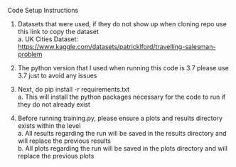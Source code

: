 Code Setup Instructions

1. Datasets that were used, if they do not show up when cloning repo use this link to copy the dataset  
   a. UK Cities Dataset: https://www.kaggle.com/datasets/patricklford/travelling-salesman-problem

2. The python version that I used when running this code is 3.7 please use 3.7 just to avoid any issues  

3. Next, do pip install -r requirements.txt  
  a. This will install the python packages necessary for the code to run if they do not already exist

4. Before running training.py, please ensure a plots and results directory exists within the level  
  a. All results regarding the run will be saved in the results directory and will replace the previous results  
  b. All plots regarding the run will be saved in the plots directory and will replace the previous plots

